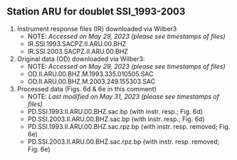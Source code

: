 Station ARU for doublet SSI_1993-2003
---
1. Instrument response files (IR) downloaded via Wilber3
   - NOTE: _Accessed on May 29, 2023 (please see timestamps of files)_
   - IR.SSI.1993.SACPZ.II.ARU.00.BHZ
   - IR.SSI.2003.SACPZ.II.ARU.00.BHZ
2. Original data (OD) downloaded via Wilber3: 
   - NOTE: _Accessed on May 29, 2023 (please see timestamps of files)_
   - OD.II.ARU.00.BHZ.M.1993.335.010505.SAC
   - OD.II.ARU.00.BHZ.M.2003.249.155303.SAC
3. Processed data (Figs. 6d & 6e in this comment)
   - NOTE: _Last modified on May 31, 2023 (please see timestamps of files)_
   - PD.SSI.1993.II.ARU.00.BHZ.sac.bp (with instr. resp.; Fig. 6d)
   - PD.SSI.2003.II.ARU.00.BHZ.sac.bp (with instr. resp.; Fig. 6d)
   - PD.SSI.1993.II.ARU.00.BHZ.sac.rpz.bp (with instr. resp. removed; Fig. 6e)
   - PD.SSI.2003.II.ARU.00.BHZ.sac.rpz.bp (with instr. resp. removed; Fig. 6e)
